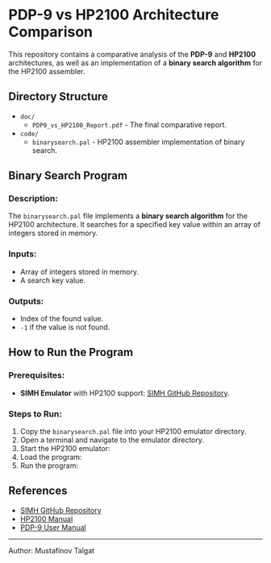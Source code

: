 # PDP-9 vs HP2100 Architecture Comparison

This repository contains a comparative analysis of the **PDP-9** and **HP2100** architectures, as well as an implementation of a **binary search algorithm** for the HP2100 assembler.

## Directory Structure

- `doc/`
  - `PDP9_vs_HP2100_Report.pdf` - The final comparative report.
- `code/`
  - `binarysearch.pal` - HP2100 assembler implementation of binary search.

## Binary Search Program

### Description:
The `binarysearch.pal` file implements a **binary search algorithm** for the HP2100 architecture. It searches for a specified key value within an array of integers stored in memory.

### Inputs:
- Array of integers stored in memory.
- A search key value.

### Outputs:
- Index of the found value.
- `-1` if the value is not found.

## How to Run the Program

### Prerequisites:
- **SIMH Emulator** with HP2100 support: [SIMH GitHub Repository](https://github.com/simh/simh).

### Steps to Run:
1. Copy the `binarysearch.pal` file into your HP2100 emulator directory.
2. Open a terminal and navigate to the emulator directory.
3. Start the HP2100 emulator:
4. Load the program:
5. Run the program:

## References

- [SIMH GitHub Repository](https://github.com/simh/simh)
- [HP2100 Manual](https://archive.computerhistory.org/resources/text/HP/HP.2100.1972.102646165.pdf)
- [PDP-9 User Manual](https://bitsavers.org/pdf/dec/pdp9/PDP-9_UsersManual.pdf)

---

Author: Mustafinov Talgat
